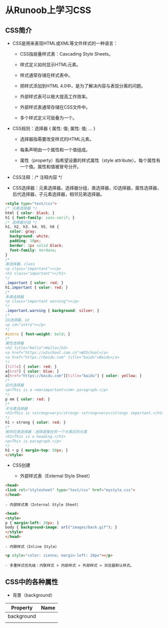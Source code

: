 # 从Runoob上学习CSS

## CSS简介

  + CSS是用来表现HTML或XML等文件样式的一种语言：

    - CSS指层叠样式表：Cascading Style Sheets。

    - 样式定义如何显示HTML元素。

    - 样式通常存储在样式表中。

    - 把样式添加到HTML 4.0中，是为了解决内容与表现分离的问题。

    - 外部样式表可以极大提高工作效率。

    - 外部样式表通常存储在CSS文件中。

    - 多个样式定义可层叠为一个。

  + CSS规则：选择器 { 属性: 值; 属性: 值; ... }

    - 选择器指需要改变样式的HTML元素。

    - 每条声明由一个属性和一个值组成。

    - 属性（property）指希望设置的样式属性（style attribute）。每个属性有一个值。属性和值被冒号分开。

  + CSS注释：/* 注释内容 */

  + CSS选择器：元素选择器，选择器分组，类选择器，ID选择器，属性选择器，后代选择器，子元素选择器，相邻兄弟选择器。

```html
<style type="text/css">
/* 元素选择器 */
html { color: black; }
h1 { font-family: sans-serif; }
/* 选择器分组 */
h1, h2, h3, h4, h5, h6 {
  color: gray;
  background: white;
  padding: 10px;
  border: 1px solid black;
  font-family: Verdana;
}
/*
类选择器，class
<p class="important"></p>
<h1 class="important"></h1>
*/
.important { color: red; }
h1.important { color: red; }
/* 
多类选择器 
<p class="important warning"></p>
*/
.important.warning { background: silver; }
/* 
ID选择器，id
<p id="intro"></p>
*/
#intro { font-weight: bold; }
/* 
属性选择器
<h2 title="Hello">Hello</h2>
<a href="https://w3school.com.cn">W3School</a>
<a href="https://baidu.com" title="baidu">Baidu</a>
*/
[title] { color: red; }
a[href] { color: blue; }
a[href="https://baidu.com"][title="baidu"] { color: yellow; }
/*
后代选择器
<p>This is a <em>important</em> paragraph.</p>
*/
p em { color: red; }
/*
子元素选择器
<h1>This is <strong>very</strong> <strong>very</strong> important.</h1>
*/
h1 > strong { color: red; }
/*
相邻兄弟选择器：选择紧接在另一个元素后的元素
<h1>This is a heading.</h1>
<p>This is paragraph.</p>
*/
h1 + p { margin-top: 50px; }
</style>
```

  + CSS创建

    - 外部样式表（External Style Sheet）

```html
<head>
<link rel="stylesheet" type="text/css" href="mystyle.css">
</head>
```

    - 内部样式表（Internal Style Sheet）

```html
<head>
<style>
p { margin-left: 20px; }
body { background-image: url("images/back.gif"); }
</style>
</head>
```

    - 内联样式（Inline Style）

```html
<p style="color: sienna; margin-left: 20px"></p>
```

    - 多重样式优先级：内联样式 > 内部样式 > 外部样式 > 浏览器默认样式。

## CSS中的各种属性

  + 背景（background）

| Property | Name |
| -------- | ---- |
| background ||
|||
